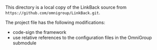 This directory is a local copy of the LinkBack source from `https://github.com/omnigroup/LinkBack.git`.

The project file has the following modifications:

* code-sign the framework
* use relative references to the configuration files in the OmniGroup submodule
